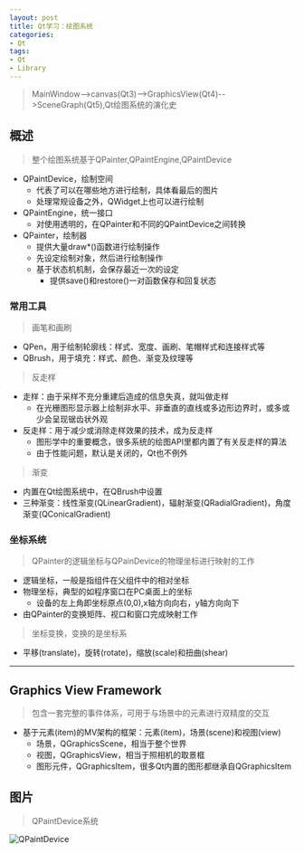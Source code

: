 ```yaml
---
layout: post
title: Qt学习：绘图系统
categories:
- Qt
tags:
- Qt
- Library
---
```


> MainWindow-->canvas(Qt3)-->GraphicsView(Qt4)-->SceneGraph(Qt5),Qt绘图系统的演化史

## 概述
> 整个绘图系统基于QPainter,QPaintEngine,QPaintDevice

- QPaintDevice，绘制空间
	- 代表了可以在哪些地方进行绘制，具体看最后的图片
	- 处理常规设备之外，QWidget上也可以进行绘制
- QPaintEngine，统一接口
	- 对使用透明的，在QPainter和不同的QPaintDevice之间转换
- QPainter，绘制器
	- 提供大量draw*()函数进行绘制操作
	- 先设定绘制对象，然后进行绘制操作
	- 基于状态机机制，会保存最近一次的设定
		- 提供save()和restore()一对函数保存和回复状态

### 常用工具
> 画笔和画刷

- QPen，用于绘制轮廓线：样式、宽度、画刷、笔帽样式和连接样式等
- QBrush，用于填充：样式、颜色、渐变及纹理等

> 反走样

- 走样：由于采样不充分重建后造成的信息失真，就叫做走样
	- 在光栅图形显示器上绘制非水平、非垂直的直线或多边形边界时，或多或少会呈现锯齿状外观
- 反走样：用于减少或消除走样效果的技术，成为反走样
	- 图形学中的重要概念，很多系统的绘图API里都内置了有关反走样的算法
	- 由于性能问题，默认是关闭的，Qt也不例外

> 渐变

- 内置在Qt绘图系统中，在QBrush中设置
- 三种渐变：线性渐变(QLinearGradient)，辐射渐变(QRadialGradient)，角度渐变(QConicalGradient)

### 坐标系统
> QPainter的逻辑坐标与QPainDevice的物理坐标进行映射的工作

- 逻辑坐标，一般是指组件在父组件中的相对坐标
- 物理坐标，典型的如程序窗口在PC桌面上的坐标
	- 设备的左上角即坐标原点(0,0),x轴方向向右，y轴方向向下
- 由QPainter的变换矩阵、视口和窗口完成映射工作

> 坐标变换，变换的是坐标系

- 平移(translate)，旋转(rotate)，缩放(scale)和扭曲(shear)

---
## Graphics View Framework
> 包含一套完整的事件体系，可用于与场景中的元素进行双精度的交互

- 基于元素(item)的MV架构的框架：元素(item)，场景(scene)和视图(view)
	- 场景，QGraphicsScene，相当于整个世界
	- 视图，QGraphicsView，相当于照相机的取景框
	- 图形元件，QGraphicsItem，很多Qt内置的图形都继承自QGraphicsItem


## 图片
> QPaintDevice系统

![QPaintDevice](https://raw.githubusercontent.com/yangdw/yangdw.github.io/master/_images/qt-series/drawing-system.png "QPaintDevice")